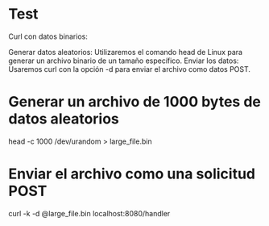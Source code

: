 # Test


Curl con datos binarios:

Generar datos aleatorios: Utilizaremos el comando head de Linux para generar un archivo binario de un tamaño específico.
Enviar los datos: Usaremos curl con la opción -d para enviar el archivo como datos POST.

# Generar un archivo de 1000 bytes de datos aleatorios
head -c 1000 /dev/urandom > large_file.bin

# Enviar el archivo como una solicitud POST
curl -k -d @large_file.bin localhost:8080/handler
